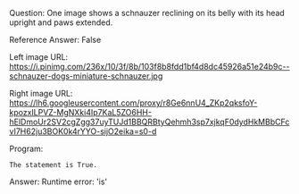 Question: One image shows a schnauzer reclining on its belly with its head upright and paws extended.

Reference Answer: False

Left image URL: https://i.pinimg.com/236x/10/3f/8b/103f8b8fdd1bf4d8dc45926a51e24b9c--schnauzer-dogs-miniature-schnauzer.jpg

Right image URL: https://lh6.googleusercontent.com/proxy/r8Ge6nnU4_ZKp2qksfoY-kpozxILPVZ-MgNXki4Ip7KaL5ZO6HH-hElDmoUr2SV2cgZgg37uyTUJd1BBQRBtyQehmh3sp7xjkqF0dydHkMBbCFcvI7H62ju3BOK0k4rYYO-sijO2eika=s0-d

Program:

```
The statement is True.
```
Answer: Runtime error: 'is'

